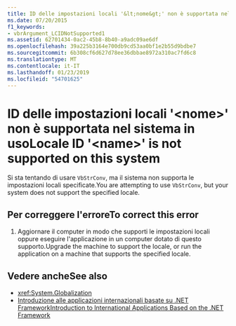 ```yaml
---
title: ID delle impostazioni locali '&lt;nome&gt;' non è supportata nel sistema in uso
ms.date: 07/20/2015
f1_keywords:
- vbrArgument_LCIDNotSupported1
ms.assetid: 62701434-0ac2-45b8-8b40-a9adc09ae6df
ms.openlocfilehash: 39a225b3164e700db9cd53aa0bf1e2b55d9bdbe7
ms.sourcegitcommit: 6b308cf6d627d78ee36dbbae8972a310ac7fd6c8
ms.translationtype: MT
ms.contentlocale: it-IT
ms.lasthandoff: 01/23/2019
ms.locfileid: "54701625"
---
```

# <a name="locale-id-ltnamegt-is-not-supported-on-this-system"></a><span data-ttu-id="ef514-102">ID delle impostazioni locali '&lt;nome&gt;' non è supportata nel sistema in uso</span><span class="sxs-lookup"><span data-stu-id="ef514-102">Locale ID '&lt;name&gt;' is not supported on this system</span></span>
<span data-ttu-id="ef514-103">Si sta tentando di usare `VbStrConv`, ma il sistema non supporta le impostazioni locali specificate.</span><span class="sxs-lookup"><span data-stu-id="ef514-103">You are attempting to use `VbStrConv`, but your system does not support the specified locale.</span></span>  
  
## <a name="to-correct-this-error"></a><span data-ttu-id="ef514-104">Per correggere l'errore</span><span class="sxs-lookup"><span data-stu-id="ef514-104">To correct this error</span></span>  
  
1.  <span data-ttu-id="ef514-105">Aggiornare il computer in modo che supporti le impostazioni locali oppure eseguire l'applicazione in un computer dotato di questo supporto.</span><span class="sxs-lookup"><span data-stu-id="ef514-105">Upgrade the machine to support the locale, or run the application on a machine that supports the specified locale.</span></span>  
  
## <a name="see-also"></a><span data-ttu-id="ef514-106">Vedere anche</span><span class="sxs-lookup"><span data-stu-id="ef514-106">See also</span></span>
- <xref:System.Globalization>
- [<span data-ttu-id="ef514-107">Introduzione alle applicazioni internazionali basate su .NET Framework</span><span class="sxs-lookup"><span data-stu-id="ef514-107">Introduction to International Applications Based on the .NET Framework</span></span>](/visualstudio/ide/introduction-to-international-applications-based-on-the-dotnet-framework)
